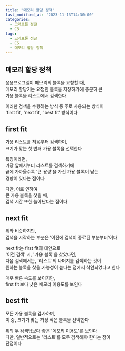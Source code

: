 ```yaml
---
title: "메모리 할당 정책"
last_modified_at: "2023-11-13T14:30:00"
categories:
  - 크래프톤 정글
  - CS
tags:
  - 크래프톤 정글
  - CS
  - 메모리 할당 정책
---
```


## 메모리 할당 정책
 응용프로그램이 메모리의 블록을 요청할 때,<br>
 메모리 할당기는 요청한 블록을 저장하기에 충분히 큰<br>
 가용 블록을 리스트에서 검색한다<br>

 이러한 검색을 수행하는 방식 중 주로 사용되는 방식이<br>
 'first fit', 'next fit', 'best fit' 방식이다

## first fit
 가용 리스트를 처음부터 검색하며,<br>
 크기가 맞는 첫 번째 가용 블록을 선택한다<br>

 특징이라면,<br>
 가장 앞에서부터 리스트를 검색하기에<br>
 끝에 가까울수록 '큰 용량'을 가진 가용 블록이 남는<br>
 경향이 있다는 점이다<br>

 다만, 이로 인하여<br>
 큰 가용 블록을 찾을 때,<br>
 검색 시간 또한 늘어난다는 점이다<br>

## next fit
 위와 비슷하지만,<br>
 검색을 시작하는 부분은 '이전에 검색이 종료된 부분부터'이다<br>

 next fit는 first fit의 대안으로<br>
 '이전 검색' 시, '가용 블록'을 찾았다면,<br>
 다음 검색에서는, '리스트'의 나머지를 검색하는 것이<br>
 원하는 블록을 찾을 가능성이 높다는 점에서 착안되었다고 한다<br>

 매우 빠른 속도를 보이지만,<br>
 first fit 보다 낮은 메모리 이용도를 보인다<br>

## best fit
 모든 가용 블록을 검사하며,<br>
 이 중, 크기가 맞는 가장 작은 블록을 선택한다<br>
 
 위의 두 검색법보다 좋은 '메모리 이용도'를 보인다<br>
 다만, 일반적으로는 '리스트'를 모두 검색해야 한다는 점이<br>
 단점이다
